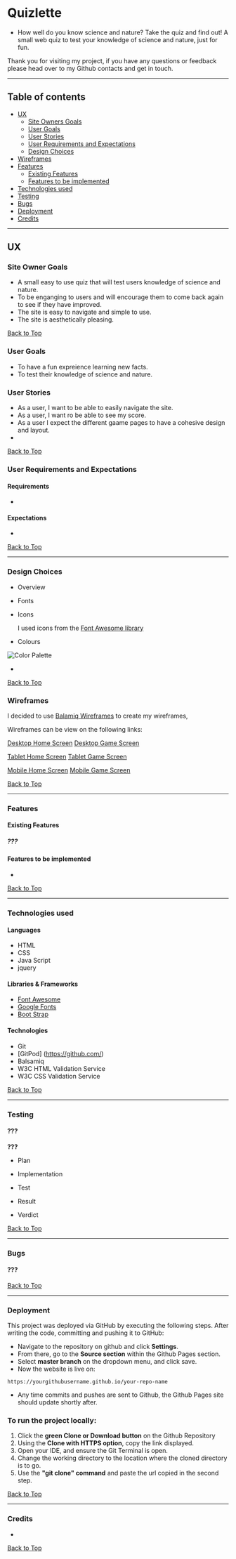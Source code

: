# Quizlette
* How well do you know science and nature? Take the quiz and find out!
A small web quiz to test your knowledge of  science and nature, just for fun.

Thank you for visiting my project, if you have any questions or feedback please head over to my Github contacts and get in touch.

---
## Table of contents 

* [UX](#ux)
    * [Site Owners Goals](#site-owners-goals)
    * [User Goals](#user-goals)
    * [User Stories](#user-stories)
    * [User Requirements and Expectations](#user-requirements-and-expectations)
    * [Design Choices](#design-choices)
* [Wireframes](#wireframes)
* [Features](#features)
    * [Existing Features](#existing-features)
    * [Features to be implemented](#features-to-be-implemented)
* [Technologies used](#technologies-used)
* [Testing](#testing)
* [Bugs](#bugs)
* [Deployment](#deployment)
* [Credits](#credits)


---

## UX

### Site Owner Goals
* A small easy to use quiz that will test users knowledge of science and nature.
* To be enganging to users and will encourage them to come back again to see if they have improved.
* The site is easy to navigate and simple to use.
* The site is aesthetically pleasing.

[Back to Top](#table-of-contents)

### User Goals
* To have a fun expreience learning new facts.
* To test their knowledge of science and nature.

### User Stories

* As a user, I want to be able to easily navigate the site.
* As a user, I want ro be able to see my score.
* As a user I expect the different gaame pages to have a cohesive design and layout.
* 


[Back to Top](#table-of-contents)

### User Requirements and Expectations
#### Requirements
  * 

#### Expectations
  * 

[Back to Top](#table-of-contents)

---

### Design Choices
* Overview

   
* Fonts

   
* Icons

   I used icons from the [Font Awesome library](https://fontawesome.com/ "Font Awesome") 
   
* Colours

   

![Color Palette](wireframes/QuizlettePalette.png)

  * 


[Back to Top](#table-of-contents)

### Wireframes

   I decided to use [Balamiq Wireframes](https://balsamiq.com/) to create my wireframes, 

   Wireframes can be view on the following links:

[Desktop Home Screen](wireframes/QuizletteDesktopHome.png)
[Desktop Game Screen](wireframes/QuizletteDesktopGame.png)

[Tablet Home Screen](wireframes/QuizletteTabletHome.png)
[Tablet Game Screen](wireframe/QuizletteTabletGame.png)

[Mobile Home Screen](wireframes/QuizletteMobileHome.png)
[Mobile Game Screen](wireframe/QuizletteMobileGame.png)

[Back to Top](#table-of-contents)

---

### Features 

#### Existing Features

##### ???

#### Features to be implemented

* 

[Back to Top](#table-of-contents)

---

### Technologies used
#### Languages

* HTML
* CSS
* Java Script
* jquery

#### Libraries & Frameworks
* [Font Awesome](https://fontawesome.com/)
* [Google Fonts](https://fonts.google.com/)
* [Boot Strap](https://getbootstrap.com/)

#### Technologies

* Git
* [GitPod] (https://github.com/)
* Balsamiq
* W3C HTML Validation Service
* W3C CSS Validation Service

[Back to Top](#table-of-contents)

---

### Testing

#### ???
   __???__

  * Plan


  * Implementation

     
  * Test

    
  * Result

    
  * Verdict

     
  
[Back to Top](#table-of-contents)

---
### Bugs

#### ???

  
[Back to Top](#table-of-contents)

---

### Deployment

This project was deployed via GitHub by executing the following steps.
After writing the code, committing and pushing it to GitHub:
* Navigate to the repository on github and click **Settings**.
* From there, go to the **Source section** within the Github Pages section.
* Select **master branch** on the dropdown menu, and click save.
* Now the website is live on:
```
https://yourgithubusername.github.io/your-repo-name
```
* Any time commits and pushes are sent to Github, the Github Pages site should update shortly after.
### **To run the project locally:**
1. Click the **green Clone or Download button** on the Github Repository
1. Using the **Clone with HTTPS option**, copy the link displayed.
1. Open your IDE, and ensure the Git Terminal is open.
1. Change the working directory to the location where the cloned directory is to go.
1. Use the **"git clone" command** and paste the url copied in the second step.


[Back to Top](#table-of-contents)

---

### Credits

  * 
[Back to Top](#table-of-contents)
